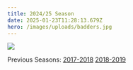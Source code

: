 ```yaml
---
title: 2024/25 Season
date: 2025-01-23T11:28:13.679Z
hero: /images/uploads/badders.jpg
---
```

![](/images/uploads/tables250122.jpg)

Previous Seasons: [2017-2018](/tables/season-2017-2018) [2018-2019](/tables/season-2018-2019)